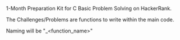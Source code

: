 1-Month Preparation Kit for C Basic Problem Solving on HackerRank.

The Challenges/Problems are functions to write within the main code.

Naming will be "<week-number>_<function_name>"
